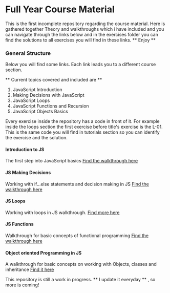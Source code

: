 # Full Year Course Material

This is the first incomplete repository regarding the course material. Here is gathered
together Theory and walkthroughs which i have included and you can navigate through the
links below and in the exercises folder you can find the solutions to all exercises you
will find in these links. ** Enjoy **

### General Structure

Below you will find some links. Each link leads you to a different course section.

** Current topics covered and included are **

1. JavaScript Introduction
2. Making Decisions with JavaScript
3. JavaScript Loops
4. JavaScript Functions and Recursion
5. JavaScript Objects Basics

Every exercise inside the repository has a code in front of it. For example inside the loops section
the first exercise before title's exercise is the L-01. This is the same code you will find in tutorials
section so you can identify the exercise and the solution.

#### Introduction to JS

The first step into JavaScript basics [Find the walkthrough here](https://www.goconqr.com/en-US/c/59774/course_modules/89327)

#### JS Making Decisions

Working with if...else statements and decision making in JS [Find the walkthrough here](https://www.goconqr.com/en/c/59891)

#### JS Loops

Working with loops in JS walkthrough. [Find more here](https://www.goconqr.com/en-US/c/60238/course_modules/106652)

#### JS Functions

Walkthrough for basic concepts of functional programming [Find the walkthrough here](https://www.goconqr.com/en-US/c/60360/course_modules/90158)

#### Object oriented Programming in JS

A walkthrough for basic concepts on working with Objects, classes and inheritance [Find it here](https://www.goconqr.com/c/60777-js-objects-basics/course_modules/90823-course-s-objectives?=)

This repository is still a work in progress. ** I update it everyday ** , so more is coming!
